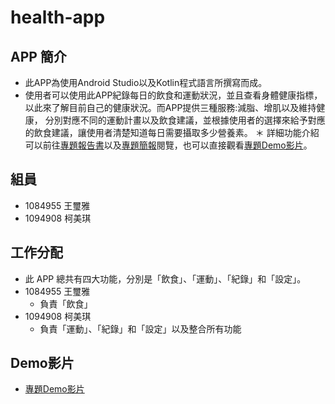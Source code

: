 # health-app
## APP 簡介
* 此APP為使用Android Studio以及Kotlin程式語言所撰寫而成。
* 使用者可以使用此APP紀錄每日的飲食和運動狀況，並且查看身體健康指標，
以此來了解目前自己的健康狀況。而APP提供三種服務:減脂、增肌以及維持健康，
分別對應不同的運動計畫以及飲食建議，並根據使用者的選擇來給予對應的飲食建議，讓使用者清楚知道每日需要攝取多少營養素。
＊ 詳細功能介紹可以前往[專題報告書](書面報告/07_健康小助手.pdf)以及[專題簡報](書面報告/07_健康小助手.pptx)閱覽，也可以直接觀看[專題Demo影片](https://www.youtube.com/watch?v=-wEaeVCfVX8)。

## 組員
* 1084955 王璽雅 
* 1094908 柯美琪

## 工作分配
* 此 APP 總共有四大功能，分別是「飲食」、「運動」、「紀錄」和「設定」。
* 1084955 王璽雅 
    * 負責「飲食」
* 1094908 柯美琪
    * 負責「運動」、「紀錄」和「設定」以及整合所有功能

## Demo影片
* [專題Demo影片](https://www.youtube.com/watch?v=-wEaeVCfVX8)